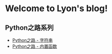 # Welcome to Lyon's blog!
## Python之路系列

* [Python之路 - 字符串](https://github.com/LyonYang/blogs/blob/master/notes/Python%E4%B9%8B%E8%B7%AF%20-%20%E5%AD%97%E7%AC%A6%E4%B8%B2.md)
* [Python之路 - 内置函数]()